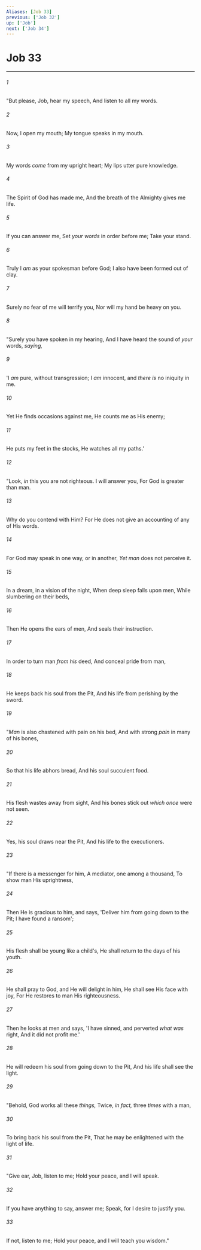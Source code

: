 ```yaml
---
Aliases: [Job 33]
previous: ['Job 32']
up: ['Job']
next: ['Job 34']
---
```

# Job 33

***


###### 1 
"But please, Job, hear my speech, And listen to all my words. 

###### 2 
Now, I open my mouth; My tongue speaks in my mouth. 

###### 3 
My words _come_ from my upright heart; My lips utter pure knowledge. 

###### 4 
The Spirit of God has made me, And the breath of the Almighty gives me life. 

###### 5 
If you can answer me, Set _your words_ in order before me; Take your stand. 

###### 6 
Truly I _am_ as your spokesman before God; I also have been formed out of clay. 

###### 7 
Surely no fear of me will terrify you, Nor will my hand be heavy on you. 

###### 8 
"Surely you have spoken in my hearing, And I have heard the sound of _your_ words, _saying,_ 

###### 9 
'I _am_ pure, without transgression; I _am_ innocent, and _there is_ no iniquity in me. 

###### 10 
Yet He finds occasions against me, He counts me as His enemy; 

###### 11 
He puts my feet in the stocks, He watches all my paths.' 

###### 12 
"Look, _in_ this you are not righteous. I will answer you, For God is greater than man. 

###### 13 
Why do you contend with Him? For He does not give an accounting of any of His words. 

###### 14 
For God may speak in one way, or in another, _Yet man_ does not perceive it. 

###### 15 
In a dream, in a vision of the night, When deep sleep falls upon men, While slumbering on their beds, 

###### 16 
Then He opens the ears of men, And seals their instruction. 

###### 17 
In order to turn man _from his_ deed, And conceal pride from man, 

###### 18 
He keeps back his soul from the Pit, And his life from perishing by the sword. 

###### 19 
"_Man_ is also chastened with pain on his bed, And with strong _pain_ in many of his bones, 

###### 20 
So that his life abhors bread, And his soul succulent food. 

###### 21 
His flesh wastes away from sight, And his bones stick out _which once_ were not seen. 

###### 22 
Yes, his soul draws near the Pit, And his life to the executioners. 

###### 23 
"If there is a messenger for him, A mediator, one among a thousand, To show man His uprightness, 

###### 24 
Then He is gracious to him, and says, 'Deliver him from going down to the Pit; I have found a ransom'; 

###### 25 
His flesh shall be young like a child's, He shall return to the days of his youth. 

###### 26 
He shall pray to God, and He will delight in him, He shall see His face with joy, For He restores to man His righteousness. 

###### 27 
Then he looks at men and says, 'I have sinned, and perverted _what was_ right, And it did not profit me.' 

###### 28 
He will redeem his soul from going down to the Pit, And his life shall see the light. 

###### 29 
"Behold, God works all these _things,_ Twice, _in fact,_ three _times_ with a man, 

###### 30 
To bring back his soul from the Pit, That he may be enlightened with the light of life. 

###### 31 
"Give ear, Job, listen to me; Hold your peace, and I will speak. 

###### 32 
If you have anything to say, answer me; Speak, for I desire to justify you. 

###### 33 
If not, listen to me; Hold your peace, and I will teach you wisdom."
